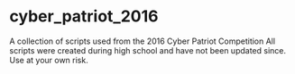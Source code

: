 # cyber_patriot_2016
A collection of scripts used from the 2016 Cyber Patriot Competition
All scripts were created during high school and have not been updated since. Use at your own risk.
